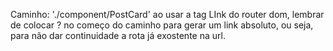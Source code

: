 Caminho: './component/PostCard'
ao usar a tag LInk do router dom, lembrar de colocar ? no começo do caminho para gerar um link absoluto, ou seja, para não dar continuidade a rota já exostente na url.
